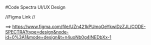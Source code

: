#Code Spectra UI/UX Design

//Figma Link //

==>  https://www.figma.com/file/UZn421kPUmoOeYkwiDzZJL/CODE-SPECTRA?type=design&node-id=0%3A1&mode=design&t=n4uoNb0g4lNEDbXx-1
